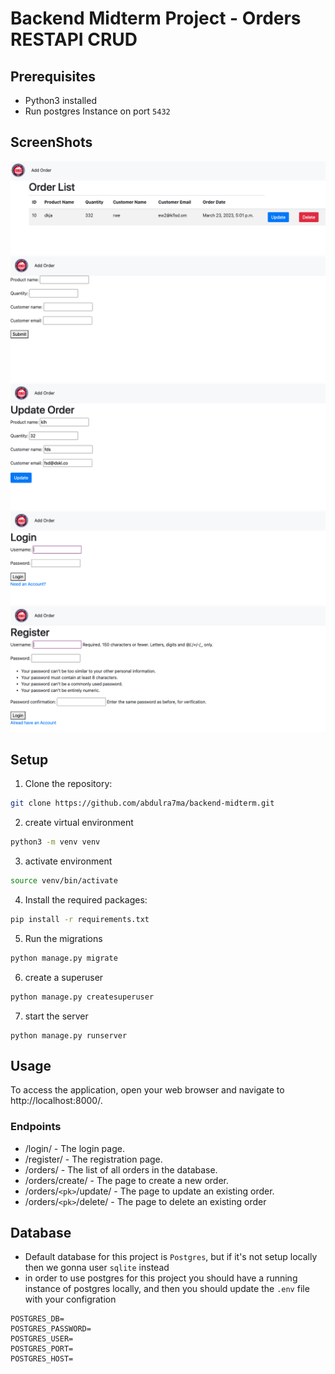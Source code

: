 # Backend Midterm Project - Orders RESTAPI CRUD 

## Prerequisites
* Python3 installed
* Run postgres Instance on port `5432`

## ScreenShots
![ScreenShot](backend_midterm_ss/homepage.png)
![ScreenShot](backend_midterm_ss/create_order.png)
![ScreenShot](backend_midterm_ss/update_order.png)
![ScreenShot](backend_midterm_ss/login.png)
![ScreenShot](backend_midterm_ss/register.png)

## Setup
1. Clone the repository:
```bash
git clone https://github.com/abdulra7ma/backend-midterm.git
```
2. create virtual environment 
``` bash
python3 -m venv venv
```

3. activate environment
```bash
source venv/bin/activate
```
4. Install the required packages:
``` bash
pip install -r requirements.txt
```
5. Run the migrations
``` bash
python manage.py migrate
```
6. create a superuser
```bash
python manage.py createsuperuser
```
7. start the server
```
python manage.py runserver
```

## Usage
To access the application, open your web browser and navigate to http://localhost:8000/.

### Endpoints
* /login/ - The login page.
* /register/ - The registration page.
* /orders/ - The list of all orders in the database.
* /orders/create/ - The page to create a new order.
* /orders/`<pk>`/update/ - The page to update an existing order.
* /orders/`<pk>`/delete/ - The page to delete an existing order

## Database
* Default database for this project is `Postgres`, but if it's not setup locally then we gonna user `sqlite` instead
* in order to use postgres for this project you should have a running instance of postgres locally, and then you should update the `.env` file with your configration
```file
POSTGRES_DB=
POSTGRES_PASSWORD=
POSTGRES_USER=
POSTGRES_PORT=
POSTGRES_HOST=
```